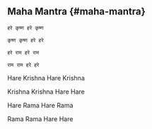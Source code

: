 ## Maha Mantra {#maha-mantra}

    हरे कृष्ण हरे कृष्ण

    कृष्ण कृष्ण हरे हरे

    हरे राम हरे राम

    राम राम हरे हरे

Hare Krishna Hare Krishna

Krishna Krishna Hare Hare

Hare Rama Hare Rama

Rama Rama Hare Hare